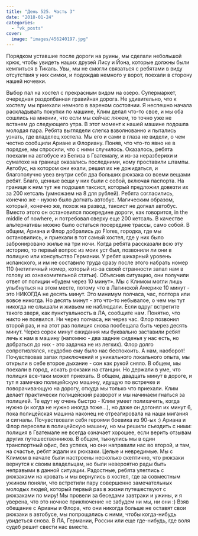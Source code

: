```yaml
---
title: "День 525. Часть 3"
date: "2018-01-24"
categories: 
  - "vk_posts"
cover:
  image: "images/456240197.jpg"
---
```


Порядком уставшие после дороги на руины, мы сделали небольшой крюк, чтобы увидеть наших друзей Лису и Йона, которые должны были кемпиться в Тикаль. Увы, мы не смогли связаться с ребятами в виду отсутствия у них симки, и подождав немного у ворот, поехали в сторону нашей ночевки.

<!--more-->

Выбор пал на хостел с прекрасным видом на озеро. Супермаркет, очередная раздолбанная гравийная дорога. Не удивительно, что к хостелу мы приехали немного в вареном состоянии. Я неспешно начала раскладывать покупки по машине, Клим делал что-то свое, и мы оба сошлись на мнении, что если мы сейчас ляжем, то точно уже не встанем до следующего утра. В этот момент к нашей машине подошла молодая пара. Ребята выглядели слегка взволнованно и пытались узнать, где владелец хостела. Мы его и сами в глаза не видели, о чем честно сообщили Ариане и Флориану. Поняв, что что-то явно не в порядке, мы спросили, что с ними случилось. Оказалось, ребята поехали на автобусе из Белиза в Гватемалу, и из-за неразберихи и суматохе на границе оказались последними, кому проставили штампы. Автобус, на котором они ехали, решил их не дожидаться, и благополучно увез внутри себя два больших рюкзака со всеми вещами ребят. Благо, ценные вещи у них были с собой, включая паспорта. На границе к ним тут же подошел таксист, который предложил довезти их за 200 кетсаль (умножаем на 8 для рублей). Ребята согласились, конечно же - нужно было догнать автобус. Магическим образом, который, конечно же, похож на развод, таксист не догнал автобус. Вместо этого он остановился посередине дороги, как говорится, in the middle of nowhere, и потребовал сверху еще 200 кетсаль. В качестве альтернативы можно было остаться посередине трассы, само собой. В общем, Ариана и Флор добрались до Flores, городка, где мы остановились, и приехали в тот самый хостел, где у них было забронировано жилье на три ночи. Когда ребята рассказали всю эту историю, то первый вопрос из моих уст был, позвонили ли они в полицию или консульство Германии. У ребят шикарный уровень испанского, и им не составило труда сразу после этого набрать номер 110 (нетипичный номер, который из-за своей странности запал нам в голову из ознакомительной статьи). Объяснив ситуацию, они получили ответ от полиции «будем через 10 минут». Мы с Климом могли лишь улыбнуться на этом месте, потому что в Латинской Америке 10 минут - это НИКОГДА не десять минут. Это минимум полчаса, час, полтора или вовсе никогда. Но десять минут - это что-то небывалое, о чем мы тут никогда не слышали и живьем не наблюдали. Если вдруг встретите такого зверя, как пунктуальность в ЛА, сообщите нам. Понятно, что никто не появился. Ни через полчаса, ни через час. Флор позвонил второй раз, и на этот раз полиция снова пообещала быть через десять минут. Через сорок минут ожидания мы буквально заставили ребят лечь к нам в машину (напомню - два задние сиденья у нас есть, но добраться до них - это задачка не из легких). Флор долго сопротивлялся, неудобно ему было нас беспокоить. А нам, наоборот! Почувствовав запах приключений и уникального локального опыта, мы открыли в себе второе дыхание - сон как рукой сняло. В общем, мы поехали в город, искать рюкзаки на станции. Но держали в уме, что полиция все-таки может приехать. В общем, двадцать минут в дороге, и тут я замечаю полицейскую машину, идущую по встречке и поворачивающую на дорогу, откуда мы только что приехали. Клим делает практически полицейский разворот и мы начинаем гнаться за полицией. Те едут ну очень быстро - Клим умеет полихачить, когда нужно (и когда не нужно иногда тоже…), но даже он догонял их минут 6, пока полицейская машина наконец не отреагировала на наши мигания и сигналы. Почувствовали себя героями боевика из 90-ых :) Ариана и Флор пересели в полицейскую машину, но мы решили съездить с ними: полиция в Гватемале не всегда означает хорошее, если верить отзывам других путешественников. В общем, тыкнулись мы в один транспортный офис, без успеха, но они направили нас во второй, и там, на счастье, ребят ждали их рюкзаки. Целые и невредимые. Мы с Климом в начале были настроены несколько скептично, что рюкзаки вернутся к своим владельцам, но были невероятно рады быть неправыми в данной ситуации. Радостные, ребята улеглись с рюкзаками на кровать и мы вернулись в хостел, где за совместным ужином поняли, что встретили пару совершенно замечательных молодых людей, который первый раз в жизни путешествуют с рюкзаками по миру! Мы провели за беседами завтраки и ужины, и я уверена, что это ночное приключение не забудем ни мы, ни они :) Взяв обещание с Арианы и Флора, что они никогда больше не оставят свои рюкзаки в автобусе, мы попрощались с ними, чтобы когда-нибудь увидеться снова. В ЛА, Германии, России или еще где-нибудь, где воля судеб решит свести нас вместе.
